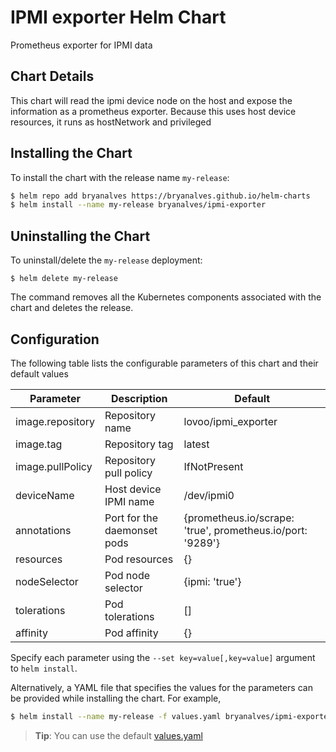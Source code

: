 # IPMI exporter Helm Chart

Prometheus exporter for IPMI data

## Chart Details

This chart will read the ipmi device node on the host and expose the information as a prometheus exporter. Because this uses host device resources, it runs as hostNetwork and privileged

## Installing the Chart

To install the chart with the release name `my-release`:

```bash
$ helm repo add bryanalves https://bryanalves.github.io/helm-charts
$ helm install --name my-release bryanalves/ipmi-exporter
```

## Uninstalling the Chart

To uninstall/delete the `my-release` deployment:

```console
$ helm delete my-release
```

The command removes all the Kubernetes components associated with the chart and deletes the release.

## Configuration

The following table lists the configurable parameters of this chart and their default values

| Parameter        | Description                 | Default                                                    |
| ---------------- | --------------------------- | ---------------------------------------------------------- |
| image.repository | Repository name             | lovoo/ipmi_exporter                                        |
| image.tag        | Repository tag              | latest                                                     |
| image.pullPolicy | Repository pull policy      | IfNotPresent                                               |
| deviceName       | Host device IPMI name       | /dev/ipmi0                                                 |
| annotations      | Port for the daemonset pods | {prometheus.io/scrape: 'true', prometheus.io/port: '9289'} |
| resources        | Pod resources               | {}                                                         |
| nodeSelector     | Pod node selector           | {ipmi: 'true'}                                             |
| tolerations      | Pod tolerations             | []                                                         |
| affinity         | Pod affinity                | {}                                                         |

Specify each parameter using the `--set key=value[,key=value]` argument to `helm install`.

Alternatively, a YAML file that specifies the values for the parameters can be provided while installing the chart. For example,

```bash
$ helm install --name my-release -f values.yaml bryanalves/ipmi-exporter
```
> **Tip**: You can use the default [values.yaml](values.yaml)

